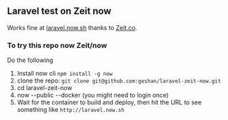 ## Laravel test on Zeit now

Works fine at [laravel.now.sh](https://laravel.now.sh) thanks to [Zeit.co](https://zeit.co/).

### To try this repo now Zeit/now

Do the following

1. Install now cli `npm install -g now`
1. clone the repo: `git clone git@github.com:geshan/laravel-zeit-now.git`
1. cd laravel-zeit-now
1. now --public --docker (you might need to login once)
1. Wait for the container to build and deploy, then hit the URL to see something like `http://laravel.now.sh`

